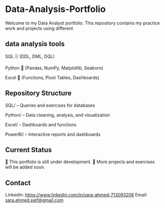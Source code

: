 # Data-Analysis-Portfolio
Welcome to my Data Analyst portfolio.
This repository contains my practice work and projects using different 
## data analysis tools

SQL 🗄️ (DDL, DML, DQL)

Python 🐍 (Pandas, NumPy, Matplotlib, Seaborn)

Excel 📑 (Functions, Pivot Tables, Dashboards)

## Repository Structure

SQL/ – Queries and exercises for databases

Python/ – Data cleaning, analysis, and visualization

Excel/ – Dashboards and functions

PowerBI/ – Interactive reports and dashboards

## Current Status

📌 This portfolio is still under development.
📌 More projects and exercises will be added soon.

## Contact

LinkedIn: https://www.linkedin.com/in/sara-ahmed-713093206
Email: sara.ahmed.sief@gmail.com
